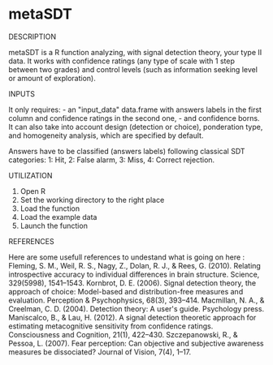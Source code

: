 metaSDT
=======

DESCRIPTION

metaSDT is a R function analyzing, with signal detection theory, your type II data. It works with confidence ratings (any type of scale with 1 step between two grades) and control levels (such as information seeking level or amount of exploration).

INPUTS

It only requires:
    - an "input_data" data.frame with answers labels in the first column and confidence ratings in the second one,
    - and confidence borns.
It can also take into account design (detection or choice), ponderation type, and homogeneity analysis, which are specified by default.

Answers have to be classified (answers labels) following classical SDT categories:
    1: Hit,
    2: False alarm,
    3: Miss,
    4: Correct rejection.
    
UTILIZATION

1) Open R
2) Set the working directory to the right place
3) Load the function
4) Load the example data
5) Launch the function

REFERENCES

Here are some usefull references to undestand what is going on here :
    Fleming, S. M., Weil, R. S., Nagy, Z., Dolan, R. J., & Rees, G. (2010). Relating introspective accuracy to individual differences in brain structure. Science, 329(5998), 1541–1543.
    Kornbrot, D. E. (2006). Signal detection theory, the approach of choice: Model-based and distribution-free measures and evaluation. Perception & Psychophysics, 68(3), 393–414.
    Macmillan, N. A., & Creelman, C. D. (2004). Detection theory: A user's guide. Psychology press.
    Maniscalco, B., & Lau, H. (2012). A signal detection theoretic approach for estimating metacognitive sensitivity from confidence ratings. Consciousness and Cognition, 21(1), 422–430.
    Szczepanowski, R., & Pessoa, L. (2007). Fear perception: Can objective and subjective awareness measures be dissociated? Journal of Vision, 7(4), 1–17.